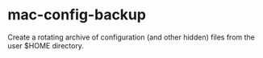 # mac-config-backup
Create a rotating archive of configuration (and other hidden) files from the user $HOME directory.
